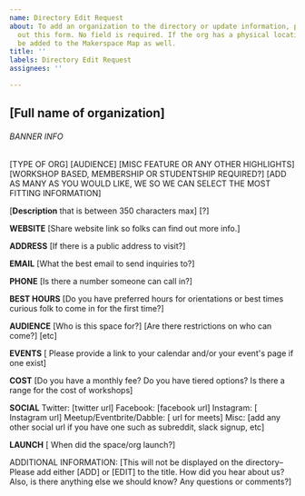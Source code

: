 ```yaml
---
name: Directory Edit Request
about: To add an organization to the directory or update information, please fill
  out this form. No field is required. If the org has a physical location, it will
  be added to the Makerspace Map as well.
title: ''
labels: Directory Edit Request
assignees: ''

---
```


## [Full name of organization]

###### BANNER INFO
[TYPE OF ORG]
[AUDIENCE]
[MISC FEATURE OR ANY OTHER HIGHLIGHTS]
[WORKSHOP BASED, MEMBERSHIP OR STUDENTSHIP REQUIRED?]
[ADD AS MANY AS YOU WOULD LIKE, WE SO WE CAN SELECT THE MOST FITTING INFORMATION]

[**Description** that is between 350 characters max]
[?]

**WEBSITE**
[Share website link so folks can find out more info.]

**ADDRESS**
[If there is a public address to visit?]

**EMAIL**
[What the best email to send inquiries to?]

**PHONE**
[Is there a number someone can call in?]

**BEST HOURS**
[Do you have preferred hours for orientations or best times curious folk to come in for the first time?]

**AUDIENCE**
[Who is this space for?]
[Are there restrictions on who can come?]
[etc]

**EVENTS**
[ Please provide a link to your calendar and/or your event's page if one exist]

**COST**
[Do you have a monthly fee? Do you have tiered options? Is there a range for the cost of workshops]

**SOCIAL**
Twitter: [twitter url]
Facebook: [facebook url]
Instagram: [ Instagram url]
Meetup/Eventbrite/Dabble: [ url for meets]
Misc: [add any other social url if you have one such as subreddit, slack signup, etc]

 **LAUNCH**
[ When did the space/org launch?]

ADDITIONAL INFORMATION:
[This will not be displayed on the directory– Please add either [ADD] or [EDIT] to the title. How did you hear about us? Also, is there anything else we should know? Any questions or comments?]
